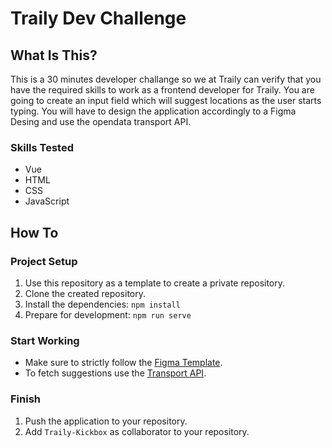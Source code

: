 # Traily Dev Challenge

## What Is This?
This is a 30 minutes developer challange so we at Traily can verify that you have the required skills to work as a frontend developer for Traily. You are going to create an input field which will suggest locations as the user starts typing. You will have to design the application accordingly to a Figma Desing and use the opendata transport API.

### Skills Tested
- Vue
- HTML
- CSS
- JavaScript

## How To
### Project Setup
1. Use this repository as a template to create a private repository.
2. Clone the created repository.
2. Install the dependencies: `npm install`
4. Prepare for development: `npm run serve`

### Start Working
- Make sure to strictly follow the [Figma Template](https://www.figma.com/file/gZKinnendF1Js5w0lAEFI6?node-id=1%3A2980&viewport=-1027%2C269%2C0.6635387539863586).
- To fetch suggestions use the [Transport API](https://transport.opendata.ch/).

### Finish
1. Push the application to your repository.
2. Add `Traily-Kickbox` as collaborator to your repository.
